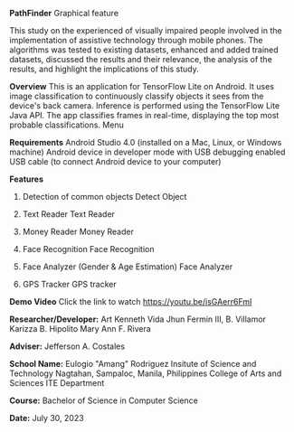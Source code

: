 ****PathFinder****
Graphical feature

This study on the experienced of visually impaired people involved in the implementation of assistive technology through mobile phones. The algorithms was tested to existing datasets, enhanced and added trained datasets, discussed the results and their relevance, the analysis of the results, and highlight the implications of this study.

**Overview**
This is an application for TensorFlow Lite on Android. It uses image classification to continuously classify objects it sees from the device's back camera. Inference is performed using the TensorFlow Lite Java API. The app classifies frames in real-time, displaying the top most probable classifications. Menu

**Requirements**
Android Studio 4.0 (installed on a Mac, Linux, or Windows machine)
Android device in developer mode with USB debugging enabled
USB cable (to connect Android device to your computer)

**Features**
1. Detection of common objects
Detect Object

2. Text Reader
Text Reader

3. Money Reader
Money Reader

4. Face Recognition
Face Recognition

5. Face Analyzer (Gender & Age Estimation)
Face Analyzer

6. GPS Tracker
GPS tracker

**Demo Video**
Click the link to watch https://youtu.be/isGAerr6FmI

**Researcher/Developer:**
Art Kenneth Vida
Jhun Fermin III, B. Villamor
Karizza B. Hipolito
Mary Ann F. Rivera

**Adviser:**
Jefferson A. Costales

**School Name:**
Eulogio "Amang" Rodriguez Insitute of Science and Technology
Nagtahan, Sampaloc, Manila, Philippines
College of Arts and Sciences
ITE Department

**Course:**
Bachelor of Science in Computer Science

**Date:**
July 30, 2023

